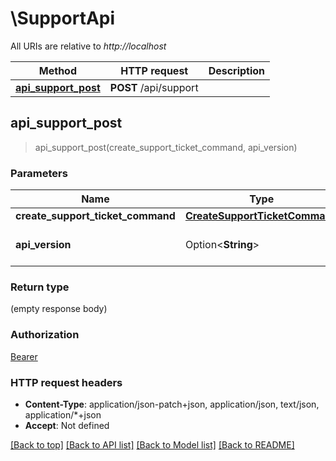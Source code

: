 # \SupportApi

All URIs are relative to *http://localhost*

Method | HTTP request | Description
------------- | ------------- | -------------
[**api_support_post**](SupportApi.md#api_support_post) | **POST** /api/support | 



## api_support_post

> api_support_post(create_support_ticket_command, api_version)


### Parameters


Name | Type | Description  | Required | Notes
------------- | ------------- | ------------- | ------------- | -------------
**create_support_ticket_command** | [**CreateSupportTicketCommand**](CreateSupportTicketCommand.md) |  | [required] |
**api_version** | Option<**String**> | The requested API version |  |[default to 1.0]

### Return type

 (empty response body)

### Authorization

[Bearer](../README.md#Bearer)

### HTTP request headers

- **Content-Type**: application/json-patch+json, application/json, text/json, application/*+json
- **Accept**: Not defined

[[Back to top]](#) [[Back to API list]](../README.md#documentation-for-api-endpoints) [[Back to Model list]](../README.md#documentation-for-models) [[Back to README]](../README.md)

